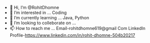 - 👋 Hi, I’m @RohitDhomne
- 👀 I’m interested in ... Coding
- 🌱 I’m currently learning ... Java, Python
- 💞️ I’m looking to colleborate on ...
- 📫 How to reach me ... Email-rohitdhomne619@gmail
Com
LinkedIn Profile-https://www.linkedin.com/in/rohit-dhomne-504b20217

<!---
RohitDhomne/RohitDhomne is a ✨ special ✨ repository because its `README.md` (this file) appears on your GitHub profile.
You can click the Preview link to take a look at your changes.
--->
